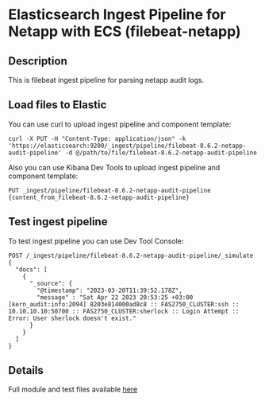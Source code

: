 # Elasticsearch Ingest Pipeline for Netapp with ECS (filebeat-netapp)

## Description

This is filebeat ingest pipeline for parsing netapp audit logs.
## Load files to Elastic

You can use curl to upload ingest pipeline and component template:

```
curl -X PUT -H "Content-Type: application/json" -k 'https://elasticsearch:9200/_ingest/pipeline/filebeat-8.6.2-netapp-audit-pipeline' -d @/path/to/file/filebeat-8.6.2-netapp-audit-pipeline
```

Also you can use Kibana Dev Tools to upload ingest pipeline and component template:

```
PUT _ingest/pipeline/filebeat-8.6.2-netapp-audit-pipeline
{content_from_filebeat-8.6.2-netapp-audit-pipeline}
```

## Test ingest pipeline

To test ingest pipeline you can use Dev Tool Console:

```
POST /_ingest/pipeline/filebeat-8.6.2-netapp-audit-pipeline/_simulate
{
  "docs": [
    {
      "_source": {
        "@timestamp": "2023-03-20T11:39:52.178Z",
        "message" : "Sat Apr 22 2023 20:53:25 +03:00 [kern_audit:info:2094] 8203e814000ad8c8 :: FAS2750_CLUSTER:ssh :: 10.10.10.10:50700 :: FAS2750_CLUSTER:sherlock :: Login Attempt :: Error: User sherlock doesn't exist."
      }
    }
  ]
}
```

## Details

Full module and test files available [here](https://github.com/leweafan/beats/tree/netapp/filebeat/module/netapp)
